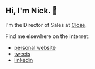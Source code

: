 ## Hi, I'm Nick. 👋


I'm the Director of Sales at [Close](https://github.com/closeio).

Find me elsewhere on the internet:

- [personal website](https://nickpersico.com)
- [tweets](https://www.twitter.com/nickpersico)
- [linkedin](https://www.linkedin.com/in/nickpersico)
